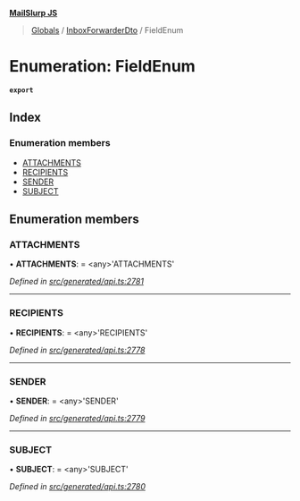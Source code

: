 **[MailSlurp JS](../README.md)**

> [Globals](../README.md) / [InboxForwarderDto](../modules/inboxforwarderdto.md) / FieldEnum

# Enumeration: FieldEnum

**`export`** 

## Index

### Enumeration members

* [ATTACHMENTS](inboxforwarderdto.fieldenum.md#attachments)
* [RECIPIENTS](inboxforwarderdto.fieldenum.md#recipients)
* [SENDER](inboxforwarderdto.fieldenum.md#sender)
* [SUBJECT](inboxforwarderdto.fieldenum.md#subject)

## Enumeration members

### ATTACHMENTS

•  **ATTACHMENTS**:  = \<any>'ATTACHMENTS'

*Defined in [src/generated/api.ts:2781](https://github.com/mailslurp/mailslurp-client/blob/c5e5f20/src/generated/api.ts#L2781)*

___

### RECIPIENTS

•  **RECIPIENTS**:  = \<any>'RECIPIENTS'

*Defined in [src/generated/api.ts:2778](https://github.com/mailslurp/mailslurp-client/blob/c5e5f20/src/generated/api.ts#L2778)*

___

### SENDER

•  **SENDER**:  = \<any>'SENDER'

*Defined in [src/generated/api.ts:2779](https://github.com/mailslurp/mailslurp-client/blob/c5e5f20/src/generated/api.ts#L2779)*

___

### SUBJECT

•  **SUBJECT**:  = \<any>'SUBJECT'

*Defined in [src/generated/api.ts:2780](https://github.com/mailslurp/mailslurp-client/blob/c5e5f20/src/generated/api.ts#L2780)*
